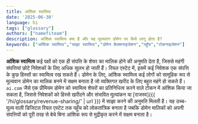 ```yaml
---
title: आंशिक स्वामित्व
date: '2025-06-30'
language: hi
tags: ["glossary"]
authors: ["namefiteam"]
description: आंशिक स्वामित्व क्या है और यह मूल्यवान डोमेन पर कैसे लागू होता है?
keywords: ["आंशिक स्वामित्व","साझा स्वामित्व","डोमेन फ्रैक्शनाइजेशन","पहुँच","टोकनाइजेशन"]
---
```



**आंशिक स्वामित्व** कई पक्षों को एक ही संपत्ति के शेयर का मालिक होने की अनुमति देता है, जिससे महंगी संपत्तियां छोटे निवेशकों के लिए अधिक सुलभ हो जाती हैं। रियल एस्टेट में, इसमें कई निवेशक एक संपत्ति के कुछ हिस्सों का स्वामित्व रख सकते हैं। डोमेन के लिए, आंशिक स्वामित्व कई लोगों को सामूहिक रूप से मूल्यवान डोमेन का मालिक बनने में सक्षम बनाता है जो व्यक्तिगत खरीद के लिए बहुत महंगे हो सकते हैं। `ai.com` जैसे एक प्रीमियम डोमेन को स्वामित्व शेयरों का प्रतिनिधित्व करने वाले टोकन में आंशिक किया जा सकता है, जिससे निवेशकों को हिस्से खरीदने और संभावित मूल्यांकन या [राजस्व]({{ '/hi/glossary/revenue-sharing/' | url }}) में साझा करने की अनुमति मिलती है। यह उच्च-मूल्य वाली डिजिटल रियल एस्टेट तक पहुँच को लोकतांत्रिक बनाता है जबकि डोमेन मालिकों को अपनी संपत्तियों को पूरी तरह से बेचे बिना आंशिक रूप से मुद्रीकृत करने में सक्षम बनाता है।
